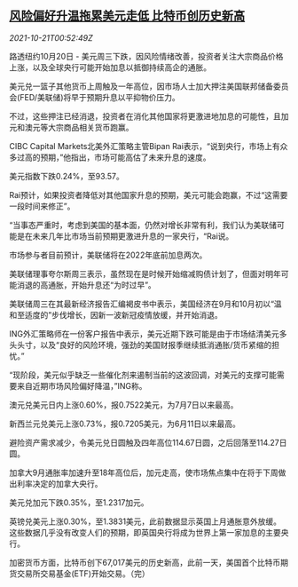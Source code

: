 <!--1634778062000-->
[风险偏好升温拖累美元走低 比特币创历史新高](https://cn.reuters.com/article/global-forex-close-1020-wedn-idCNKBS2HB01Z)
------

<div><i>2021-10-21T00:52:49Z</i></div><p>路透纽约10月20日 - 美元周三下跌，因风险情绪改善，投资者关注大宗商品价格上涨，以及全球央行可能开始加息以抵御持续高企的通胀。</p><p>美元兑一篮子其他货币上周触及一年高位，因市场人士加大押注美国联邦储备委员会(FED/美联储)将早于预期升息以平抑物价压力。</p><p>不过，这些押注已经消退，投资者在消化其他国家将更激进地加息的可能性，且加元和澳元等大宗商品相关货币跑赢。</p><p>CIBC Capital Markets北美外汇策略主管Bipan Rai表示，“说到央行，市场上有众多过高的预期，”他指出，市场可能高估了未来升息的速度。</p><p>美元指数下跌0.24%，至93.57。</p><p>Rai预计，如果投资者降低对其他国家升息的预期，美元可能会跑赢，不过“这需要一段时间来修正”。</p><p>“当事态严重时，考虑到美国的基本面，仍然对增长非常有利，我们认为美联储可能是在未来几年比市场当前预期更激进升息的一家央行，“Rai说。</p><p>市场参与者目前预计，美联储将在2022年底前加息两次。</p><p>美联储理事夸尔斯周三表示，虽然现在是时候开始缩减购债计划了，但面对明年可能消退的高通胀，开始升息还“为时过早”。</p><p>美联储周三在其最新经济报告汇编褐皮书中表示，美国经济在9月和10月初以“温和至适度的”步伐增长，因新一波新冠疫情放缓，并开始消退。</p><p>ING外汇策略师在一份客户报告中表示，美元近期下跌可能是由于市场结清美元多头头寸，以及“良好的风险环境，强劲的美国财报季继续抵消通胀/货币紧缩的担忧。”</p><p>“现阶段，美元似乎缺乏一些催化剂来遏制当前的这波回调，对美元的支撑可能需要来自近期市场风险偏好降温，”ING称。</p><p>澳元兑美元日内上涨0.60%，报0.7522美元，为7月7日以来最高。</p><p>新西兰元兑美元上涨0.73%，报0.7205美元，为6月11日以来最高。</p><p>避险资产需求减少，令美元兑日圆触及四年高位114.67日圆，之后回落至114.27日圆。</p><p>加拿大9月通胀率加速升至18年高位后，加元走高，使市场焦点集中在将于下周做出利率决定的加拿大央行。</p><p>美元兑加元下跌0.35%，至1.2317加元。</p><p>英镑兑美元上涨0.30%，至1.3831美元，此前数据显示英国上月通胀意外放缓。这些数据几乎没有改变人们的预期，即英国央行将成为世界上第一家加息的主要央行。</p><p>加密货币方面，比特币创下67,017美元的历史新高，此前一天，美国首个比特币期货交易所交易基金(ETF)开始交易。（完）</p>
